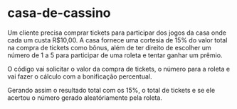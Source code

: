 # casa-de-cassino
Um cliente precisa comprar tickets para participar dos jogos da casa onde cada um custa R$10,00. A casa fornece uma cortesia de 15% do valor total na compra de tickets como bônus, além de ter direito de escolher um número de 1 a 5 para participar de uma roleta e tentar ganhar um prêmio.

O código vai solicitar o valor da compra de tickets, o número para a roleta e vai fazer o cálculo com a bonificação percentual. 

Gerando assim o resultado total com os 15%, o total de tickets e se ele acertou o número gerado aleatóriamente pela roleta.
